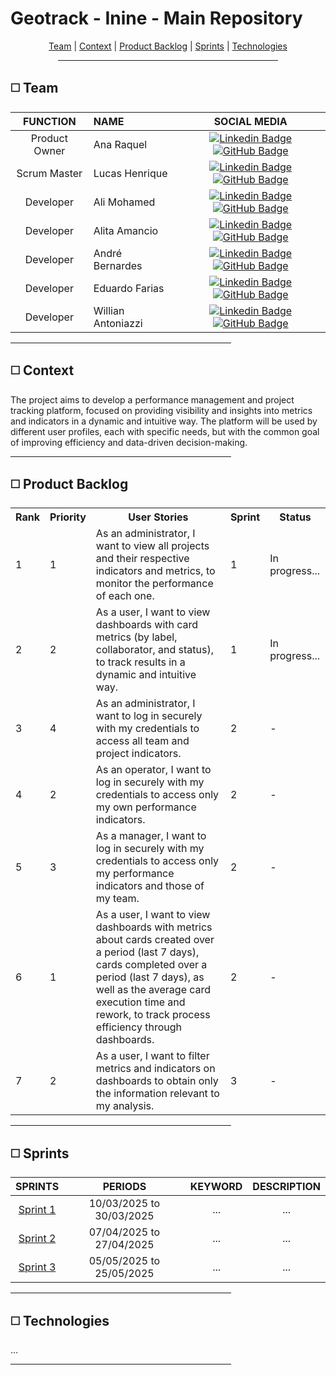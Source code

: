 # Geotrack - Inine - Main Repository

<p align="center">
    <a href="#team">Team</a> |
    <a href="#context">Context</a> |
    <a href="#backlog">Product Backlog</a> |
    <a href="#deliveries">Sprints</a> |
    <a href="#technologies">Technologies</a>
</p>
<div align="center"><hr width=70%></div>

<span id="team">

## ◻️ Team

<div align="left">
  
  | **FUNCTION** | **NAME** | **SOCIAL MEDIA** |
  | :---: | :--- | :---: |
  | Product Owner | Ana Raquel | [![Linkedin Badge](https://img.shields.io/badge/Linkedin-blue?style=flat-square&logo=Linkedin&logoColor=white)](https://www.linkedin.com/in/ana-sasaki-19a2031b8/) [![GitHub Badge](https://img.shields.io/badge/GitHub-111217?style=flat-square&logo=github&logoColor=white)](https://github.com/Anaraquely) |
  | Scrum Master | Lucas Henrique | [![Linkedin Badge](https://img.shields.io/badge/Linkedin-blue?style=flat-square&logo=Linkedin&logoColor=white)](https://www.linkedin.com/in/lucas-henrique-9a557620b) [![GitHub Badge](https://img.shields.io/badge/GitHub-111217?style=flat-square&logo=github&logoColor=white)](https://github.com/LucasHCOliveira7) |
  | Developer | Ali Mohamed | [![Linkedin Badge](https://img.shields.io/badge/Linkedin-blue?style=flat-square&logo=Linkedin&logoColor=white)](https://www.linkedin.com/in/alimohamedkhodr/) [![GitHub Badge](https://img.shields.io/badge/GitHub-111217?style=flat-square&logo=github&logoColor=white)](https://github.com/alimkhodr) |
  | Developer | Alita Amancio | [![Linkedin Badge](https://img.shields.io/badge/Linkedin-blue?style=flat-square&logo=Linkedin&logoColor=white)](https://www.linkedin.com/in/alitaamancio/) [![GitHub Badge](https://img.shields.io/badge/GitHub-111217?style=flat-square&logo=github&logoColor=white)](https://github.com/AlitaAmancio) |
  | Developer | André Bernardes | [![Linkedin Badge](https://img.shields.io/badge/Linkedin-blue?style=flat-square&logo=Linkedin&logoColor=white)](https://www.linkedin.com/in/andre-oliveira2004) [![GitHub Badge](https://img.shields.io/badge/GitHub-111217?style=flat-square&logo=github&logoColor=white)](https://github.com/Andre-Bernardes200) |
  | Developer | Eduardo Farias | [![Linkedin Badge](https://img.shields.io/badge/Linkedin-blue?style=flat-square&logo=Linkedin&logoColor=white)](https://www.linkedin.com/in/eduardofariasp/) [![GitHub Badge](https://img.shields.io/badge/GitHub-111217?style=flat-square&logo=github&logoColor=white)](https://github.com/eduardofpaula) |
  | Developer | Willian Antoniazzi | [![Linkedin Badge](https://img.shields.io/badge/Linkedin-blue?style=flat-square&logo=Linkedin&logoColor=white)](https://www.linkedin.com/in/williamantoniazzi/) [![GitHub Badge](https://img.shields.io/badge/GitHub-111217?style=flat-square&logo=github&logoColor=white)](williamantoniazzi) |

</div>

<div align="left"><hr width=70%></div>

<span id="context">

## ◻️ Context
The project aims to develop a performance management and project tracking platform, focused on providing visibility and insights into metrics and indicators in a dynamic and intuitive way. The platform will be used by different user profiles, each with specific needs, but with the common goal of improving efficiency and data-driven decision-making.

<div align="left"><hr width=70%></div>

<span id="backlog">

## ◻️ Product Backlog

<table>
    <tr>
        <th>Rank</th>
        <th>Priority</th>
        <th>User Stories</th>
        <th>Sprint</th>
        <th>Status</th>
    </tr>
    <tr>
        <td>1</td>
        <td>1</td>
        <td>As an administrator, I want to view all projects and their respective indicators and metrics, to monitor the performance of each one.</td>
        <td>1</td>
        <td>In progress...</td>
    </tr>
    <tr>
        <td>2</td>
        <td>2</td>
        <td>As a user, I want to view dashboards with card metrics (by label, collaborator, and status), to track results in a dynamic and intuitive way.</td>
        <td>1</td>
        <td>In progress...</td>
    </tr>
    <tr>
        <td>3</td>
        <td>4</td>
        <td>As an administrator, I want to log in securely with my credentials to access all team and project indicators.</td>
        <td>2</td>
        <td>-</td>
    </tr>
    <tr>
        <td>4</td>
        <td>2</td>
        <td>As an operator, I want to log in securely with my credentials to access only my own performance indicators.</td>
        <td>2</td>
        <td>-</td>
    </tr>
    <tr>
        <td>5</td>
        <td>3</td>
        <td>As a manager, I want to log in securely with my credentials to access only my performance indicators and those of my team.</td>
        <td>2</td>
        <td>-</td>
    </tr>
    <tr>
        <td>6</td>
        <td>1</td>
        <td>As a user, I want to view dashboards with metrics about cards created over a period (last 7 days), cards completed over a period (last 7 days), as well as the average card execution time and rework, to track process efficiency through dashboards.</td>
        <td>2</td>
        <td>-</td>
    </tr>
    <tr>
        <td>7</td>
        <td>2</td>
        <td>As a user, I want to filter metrics and indicators on dashboards to obtain only the information relevant to my analysis.</td>
        <td>3</td>
        <td>-</td>
    </tr>

</table>

<div align="left"><hr width=70%></div>

<span id="deliveries">

## ◻️ Sprints

| SPRINTS | PERIODS | KEYWORD | DESCRIPTION |
|:-------:|:-----:|:---------:|:---------:|
| [Sprint 1]() | 10/03/2025 to 30/03/2025 | ... | ... |
| [Sprint 2]() | 07/04/2025 to 27/04/2025 | ... | ... |
| [Sprint 3]() | 05/05/2025 to 25/05/2025 | ... | ... |

<div align="left"><hr width=70%></div>

<span id="technologies">

## ◻️ Technologies

...

<div align="left"><hr width=70%></div>
